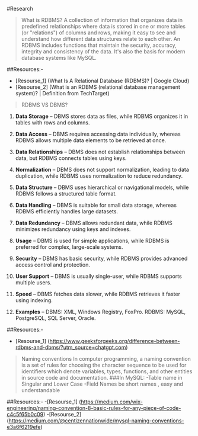 #Research

>What is RDBMS?
A collection of information that organizes data in predefined relationships where data is stored in one or more tables (or "relations") of columns and rows, making it easy to see and understand how different data structures relate to each other. 
An RDBMS includes functions that maintain the security, accuracy, integrity and consistency of the data.
It's also the basis for modern database systems like MySQL.

##Resources:-
- [Resourse_1] (What Is A Relational Database (RDBMS)? | Google Cloud)
- [Resourse_2] (What is an RDBMS (relational database management system)? | Definition from TechTarget)

>RDBMS VS DBMS?


1. **Data Storage** – DBMS stores data as files, while RDBMS organizes it in tables with rows and columns.  

2. **Data Access** – DBMS requires accessing data individually, whereas RDBMS allows multiple data elements to be retrieved at once.  

3. **Data Relationships** – DBMS does not establish relationships between data, but RDBMS connects tables using keys.  

4. **Normalization** – DBMS does not support normalization, leading to data duplication, while RDBMS uses normalization to reduce redundancy.  

5. **Data Structure** – DBMS uses hierarchical or navigational models, while RDBMS follows a structured table format.  

6. **Data Handling** – DBMS is suitable for small data storage, whereas RDBMS efficiently handles large datasets.  

7. **Data Redundancy** – DBMS allows redundant data, while RDBMS minimizes redundancy using keys and indexes.  

8. **Usage** – DBMS is used for simple applications, while RDBMS is preferred for complex, large-scale systems.  

9. **Security** – DBMS has basic security, while RDBMS provides advanced access control and protection.  

10. **User Support** – DBMS is usually single-user, while RDBMS supports multiple users.  

11. **Speed** – DBMS fetches data slower, while RDBMS retrieves it faster using indexing.    

12. **Examples** – DBMS: XML, Windows Registry, FoxPro. RDBMS: MySQL, PostgreSQL, SQL Server, Oracle.  

##Resources:-
- [Resourse_1] (https://www.geeksforgeeks.org/difference-between-rdbms-and-dbms/?utm_source=chatgpt.com)

>Naming conventions
In computer programming, a naming convention is a set of rules for choosing the character sequence to be used for identifiers which denote variables, types, functions, and other entities in source code and documentation.
###In MySQL:
-Table name in Singular and Lower Case
-Field Names be short names , easy and understandable

##Resources:-
-[Resourse_1] (https://medium.com/wix-engineering/naming-convention-8-basic-rules-for-any-piece-of-code-c4c5f65b0c09)
-[Resourse_2] (https://medium.com/@centizennationwide/mysql-naming-conventions-e3a6f6219efe)
